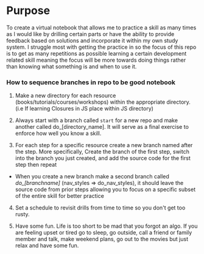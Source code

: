# Purpose

To create a virtual notebook that allows me to practice a skill as many times as I would like by drilling certain parts or have the ability to provide feedback based on solutions and incorporate it within my own study system. I struggle most with getting the practice in so the focus of this repo is to get as many repetitions as possible learning a certain development related skill meaning the focus will be more towards doing things rather than knowing what something is and when to use it. 


### How to sequence branches in repo to be good notebook 

1. Make a new directory for each resource (books/tutorials/courses/workshops) within the appropriate directory. (i.e If learning Closures in JS place within JS directory)

2. Always start with a branch called `start` for a new repo and make another called do_[directory_name]. It will serve as a final exercise to enforce how well you know a skill.

3. For each step for a specific resource create a new branch named after the step. More specifically, Create the branch of the first step, switch into the branch you just created, and add the source code for the first step then repeat 

- When you create a new branch make a second branch called *do_[branchname]* (nav_styles => do_nav_styles), it should leave the source code from prior steps allowing you to focus on a specific subset of the entire skill for better practice

4. Set a schedule to revisit drills from time to time so you don't get too rusty. 

5. Have some fun. Life is too short to be mad that you forgot an algo. If you are feeling upset or tired go to sleep, go outside, call a friend or family member and talk, make weekend plans, go out to the movies but just relax and have some fun.
